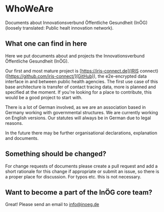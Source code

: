 # WhoWeAre
Documents about Innovationsverbund Öffentliche Gesundheit (InÖG) (loosely translated: Public healt innovation network).

## What one can find in here

Here we put documents about and projects the Innovationsverbund Öffentliche Gesundheit (InÖG).

Our first and most mature project is [https://iris-connect.de](IRIS connect) ([https://github.com/iris-connect/](GitHub)), the e2e-encrypted data interface in and between public health agencies.
The first use case of this base architecture is transfer of contact tracing data, more is planned and specified at the moment. If you're looking for a place to contribute, this would be a good project to start with.

There is a lot of German involved, as we are an association based in Germany working with governmental structures. We are currently working on English versions. Our statutes will always be in German due to legal reasons.

In the future there may be further organisational declarations, explanation and documents.

## Something should be changed?
For change requests of documents please create a pull request and add a short rationale for this change if appropriate or submit an issue, so there is a proper place for discussion. For typos etc. this is not necessary.

## Want to become a part of the InÖG core team?
Great! Please send an email to info@inoeg.de
